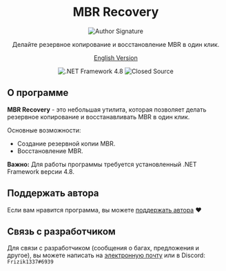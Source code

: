 <div align="center">
  <h1>MBR Recovery</h1>
   <img src="https://github.com/frizik1337/MBR-Recovery/assets/124034286/557e1e31-38ca-4a4d-b928-64b0c71bc822" alt="Author Signature">
  <p>Делайте резервное копирование и восстановление MBR в один клик.</p>

  <a href="README.md">English Version</a>
</div>

<div align="center">
  <img src="https://img.shields.io/badge/.NET%20Framework-4.8-brightgreen" alt=".NET Framework 4.8">
  <img src="https://img.shields.io/badge/Code%20Status-Closed-brightred" alt="Closed Source">
</div>



## О программе

**MBR Recovery** - это небольшая утилита, которая позволяет делать резервное копирование и восстанавливать MBR в один клик.

Основные возможности:
- Создание резервной копии MBR.
- Восстановление MBR.

**Важно:** Для работы программы требуется установленный .NET Framework версии 4.8.

## Поддержать автора

Если вам нравится программа, вы можете [поддержать автора](https://www.donationalerts.com/r/frizik1337d) ❤️

## Связь с разработчиком

Для связи с разработчиком (сообщения о багах, предложения и другое), вы можете написать на [электронную почту](mailto:frizikcreate@gmail.com) или в Discord: `Frizik1337#6939`
